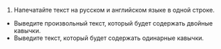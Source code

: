 1. Напечатайте текст на русском и английском языке в одной строке.
* Выведите произвольный текст, который будет содержать двойные кавычки. 
* Выведите текст, который будет содержать одинарные кавычки.